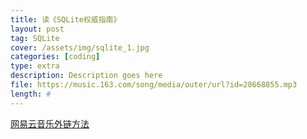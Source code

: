 ```yaml
---
title: 读《SQLite权威指南》
layout: post
tag: SQLite
cover: /assets/img/sqlite_1.jpg
categories: [coding]
type: extra
description: Description goes here
file: https://music.163.com/song/media/outer/url?id=28668855.mp3
length: #
---
```







 [ 网易云音乐外链方法 ](https://my.oschina.net/zhenggao/blog/3000778?device=geekTime.android)



